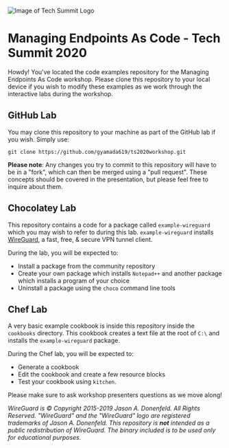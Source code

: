 ![Image of Tech Summit Logo](https://tulula.sfo2.cdn.digitaloceanspaces.com/prod/images/a62a9553a5250267930c33c961939e8ea777ebf94af546101868c464584a1caf.png)

# Managing Endpoints As Code - Tech Summit 2020

Howdy! You've located the code examples repository for the Managing Endpoints As Code workshop. Please clone this repository to your local device if you wish to modify these examples as we work through the interactive labs during the workshop.

## GitHub Lab

You may clone this repository to your machine as part of the GitHub lab if you wish. Simply use:

```
git clone https://github.com/gyamada619/ts2020workshop.git
```

**Please note**: Any changes you try to commit to this repository will have to be in a "fork", which can then be merged using a "pull request". These concepts should be covered in the presentation, but please feel free to inquire about them.

## Chocolatey Lab

This repository contains a code for a package called `example-wireguard` which you may wish to refer to during this lab. `example-wireguard` installs [WireGuard](https://www.wireguard.com/), a fast, free, & secure VPN tunnel client. 

During the lab, you will be expected to:

* Install a package from the community repository
* Create your own package which installs `Notepad++` and another package which installs a program of your choice
* Uninstall a package using the `choco` command line tools

## Chef Lab

A very basic example cookbook is inside this repository inside the `cookbooks` directory. This cookbook creates a text file at the root of `C:\` and installs the `example-wireguard` package.

During the Chef lab, you will be expected to:

* Generate a cookbook
* Edit the cookbook and create a few resource blocks
* Test your cookbook using `kitchen`.

Please make sure to ask workshop presenters questions as we move along!

_WireGuard is © Copyright 2015-2019 Jason A. Donenfeld. All Rights Reserved. "WireGuard" and the "WireGuard" logo are registered trademarks of Jason A. Donenfeld. This repository is **not** intended as a public redistribution of WireGuard. The binary included is to be used only for educational purposes._
